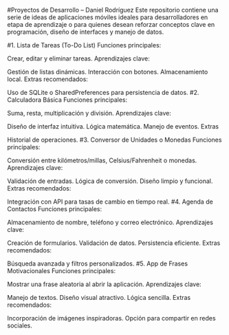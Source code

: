 #Proyectos de Desarrollo – Daniel Rodríguez
Este repositorio contiene una serie de ideas de aplicaciones móviles ideales para desarrolladores en etapa de aprendizaje o para quienes desean reforzar conceptos clave en programación, diseño de interfaces y manejo de datos.

#1. Lista de Tareas (To-Do List)
Funciones principales:

Crear, editar y eliminar tareas.
Aprendizajes clave:

Gestión de listas dinámicas.
Interacción con botones.
Almacenamiento local.
Extras recomendados:

Uso de SQLite o SharedPreferences para persistencia de datos.
#2. Calculadora Básica
Funciones principales:

Suma, resta, multiplicación y división.
Aprendizajes clave:

Diseño de interfaz intuitiva.
Lógica matemática.
Manejo de eventos.
Extras

Historial de operaciones.
#3. Conversor de Unidades o Monedas
Funciones principales:

Conversión entre kilómetros/millas, Celsius/Fahrenheit o monedas.
Aprendizajes clave:

Validación de entradas.
Lógica de conversión.
Diseño limpio y funcional.
Extras recomendados:

Integración con API para tasas de cambio en tiempo real.
#4. Agenda de Contactos
Funciones principales:

Almacenamiento de nombre, teléfono y correo electrónico.
Aprendizajes clave:

Creación de formularios.
Validación de datos.
Persistencia eficiente.
Extras recomendados:

Búsqueda avanzada y filtros personalizados.
#5. App de Frases Motivacionales
Funciones principales:

Mostrar una frase aleatoria al abrir la aplicación.
Aprendizajes clave:

Manejo de textos.
Diseño visual atractivo.
Lógica sencilla.
Extras recomendados:

Incorporación de imágenes inspiradoras.
Opción para compartir en redes sociales.
